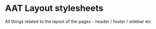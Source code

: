 # AAT Layout stylesheets

All things related to the layout of the pages - header / footer / sidebar etc